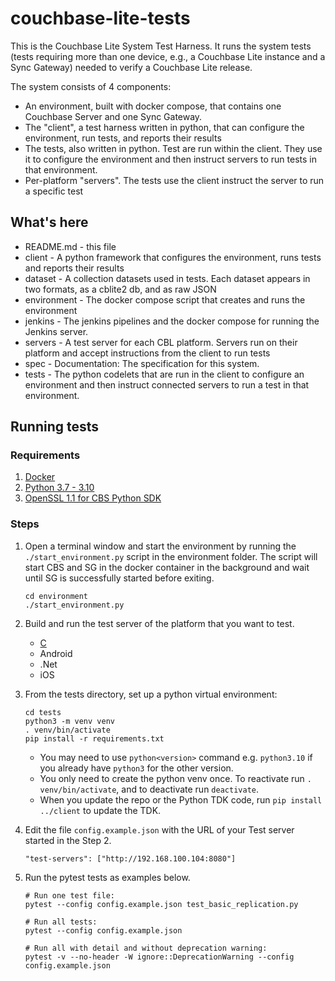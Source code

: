 # couchbase-lite-tests

This is the Couchbase Lite System Test Harness.  It runs the
system tests (tests requiring more than one device, e.g., a
Couchbase Lite instance and a Sync Gateway) needed to verify
a Couchbase Lite release.

The system consists of 4 components:

* An environment, built with docker compose, that contains one Couchbase Server and one Sync Gateway.
* The "client", a  test harness written in python, that can configure the environment, run tests, and reports their results
* The tests, also written in python.  Test are run within the client.  They use it to configure the environment and then instruct servers to run tests in that environment.
* Per-platform "servers".  The tests use the client instruct the server to run a specific test

## What's here

* README.md - this file
* client - A python framework that configures the environment, runs tests and reports their results
* dataset - A collection datasets used in tests.  Each dataset appears in two formats, as a cblite2 db, and as raw JSON
* environment - The docker compose script that creates and runs the environment
* jenkins - The jenkins pipelines and the docker compose for running the Jenkins server.
* servers - A test server for each CBL platform.  Servers run on their platform and accept instructions from the client to run tests
* spec - Documentation:  The specification for this system.
* tests - The python codelets that are run in the client to configure an environment and then instruct connected servers to run a test in that environment.

## Running tests

### Requirements

1. [Docker](https://www.docker.com/get-started)
2. [Python 3.7 - 3.10](https://www.python.org/downloads)
3. [OpenSSL 1.1 for CBS Python SDK](https://docs.couchbase.com/python-sdk/current/hello-world/start-using-sdk.html)

### Steps

1. Open a terminal window and start the environment by running the `./start_environment.py` script in the environment folder.
   The script will start CBS and SG in the docker container in the background and wait until SG is successfully started before exiting.
   ```
   cd environment
   ./start_environment.py
   ```
   
2. Build and run the test server of the platform that you want to test.
   * [C](https://github.com/couchbaselabs/couchbase-lite-tests/tree/main/servers/c)
   * Android
   * .Net
   * iOS
     
3. From the tests directory, set up a python virtual environment:
   ```
   cd tests
   python3 -m venv venv
   . venv/bin/activate
   pip install -r requirements.txt
   ```
   * You may need to use `python<version>` command e.g. `python3.10` if you already have `python3` for the other version.
   * You only need to create the python venv once. To reactivate run `. venv/bin/activate`, and to deactivate run `deactivate`.
   * When you update the repo or the Python TDK code, run `pip install ../client` to update the TDK.

4. Edit the file `config.example.json` with the URL of your Test server started in the Step 2.
   ```
   "test-servers": ["http://192.168.100.104:8080"]
   ```
5. Run the pytest tests as examples below.
   ```
   # Run one test file:
   pytest --config config.example.json test_basic_replication.py

   # Run all tests:
   pytest --config config.example.json

   # Run all with detail and without deprecation warning:
   pytest -v --no-header -W ignore::DeprecationWarning --config config.example.json
   ```
